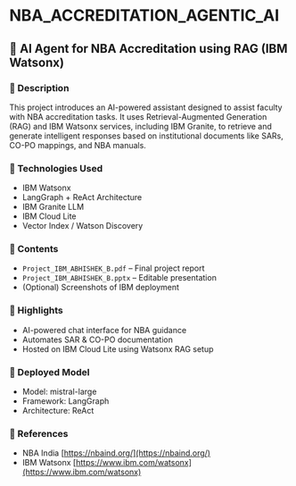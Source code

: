 # NBA_ACCREDITATION_AGENTIC_AI


## 🧠 AI Agent for NBA Accreditation using RAG (IBM Watsonx)

### 📌 Description

This project introduces an AI-powered assistant designed to assist faculty with NBA accreditation tasks. It uses Retrieval-Augmented Generation (RAG) and IBM Watsonx services, including IBM Granite, to retrieve and generate intelligent responses based on institutional documents like SARs, CO-PO mappings, and NBA manuals.

### 🔧 Technologies Used

* IBM Watsonx
* LangGraph + ReAct Architecture
* IBM Granite LLM
* IBM Cloud Lite
* Vector Index / Watson Discovery

### 📁 Contents

* `Project_IBM_ABHISHEK_B.pdf` – Final project report
* `Project_IBM_ABHISHEK_B.pptx` – Editable presentation
* (Optional) Screenshots of IBM deployment

### 📌 Highlights

* AI-powered chat interface for NBA guidance
* Automates SAR & CO-PO documentation
* Hosted on IBM Cloud Lite using Watsonx RAG setup

### 🚀 Deployed Model

* Model: mistral-large
* Framework: LangGraph
* Architecture: ReAct

### 📜 References

* NBA India [https://nbaind.org/](https://nbaind.org/)
* IBM Watsonx [https://www.ibm.com/watsonx](https://www.ibm.com/watsonx)
